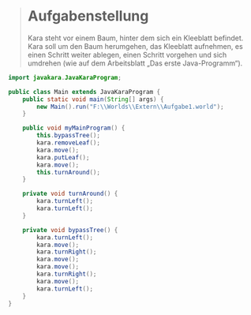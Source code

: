 > # Aufgabenstellung
>
> Kara steht vor einem Baum, hinter dem sich ein Kleeblatt befindet.
> Kara soll um den Baum herumgehen, das Kleeblatt aufnehmen, es einen Schritt weiter ablegen,
> einen Schritt vorgehen und sich umdrehen (wie auf dem Arbeitsblatt „Das erste Java-Programm“).
>

```Java
import javakara.JavaKaraProgram;

public class Main extends JavaKaraProgram {
    public static void main(String[] args) {
        new Main().run("F:\\Worlds\\Extern\\Aufgabe1.world");
    }

    public void myMainProgram() {
        this.bypassTree();
        kara.removeLeaf();
        kara.move();
        kara.putLeaf();
        kara.move();
        this.turnAround();
    }

    private void turnAround() {
        kara.turnLeft();
        kara.turnLeft();
    }

    private void bypassTree() {
        kara.turnLeft();
        kara.move();
        kara.turnRight();
        kara.move();
        kara.move();
        kara.turnRight();
        kara.move();
        kara.turnLeft();
    }
}
```
